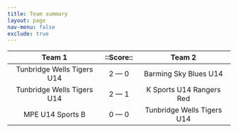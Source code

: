 ```yaml
---
title: Team summary
layout: page
nav-menu: false
exclude: true
---
```




|           Team 1           |  ::Score::  |           Team 2           |
|:--------------------------:|:-----------:|:--------------------------:|
| Tunbridge Wells Tigers U14 | 2 &mdash; 0 |   Barming Sky Blues U14    |
| Tunbridge Wells Tigers U14 | 2 &mdash; 1 |  K Sports U14 Rangers Red  |
|      MPE U14 Sports B      | 0 &mdash; 0 | Tunbridge Wells Tigers U14 |

 <br /><br /><br />